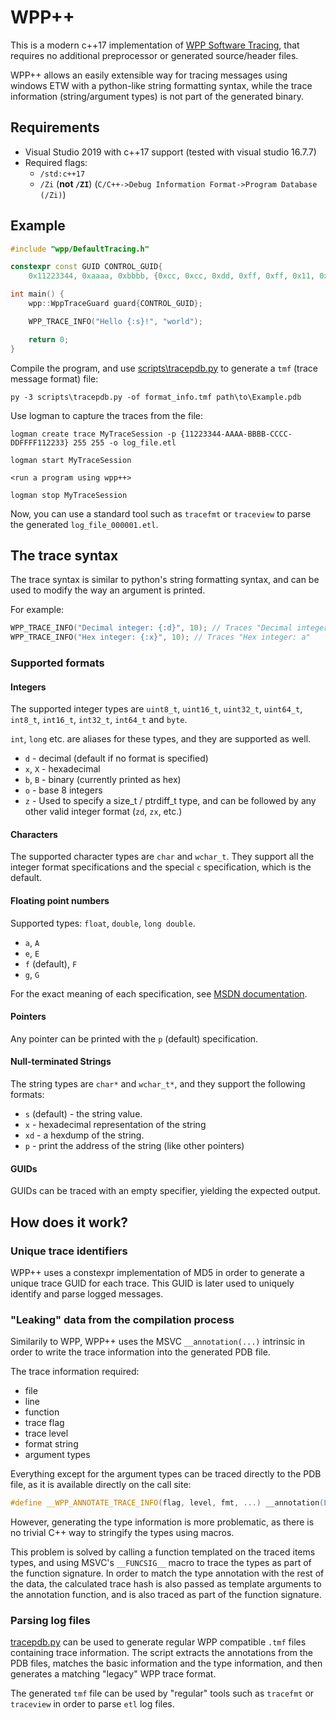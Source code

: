# WPP++
This is a modern c++17 implementation of [WPP Software Tracing](https://docs.microsoft.com/en-us/windows-hardware/drivers/devtest/wpp-software-tracing), that requires no additional preprocessor or generated source/header files.

WPP++ allows an easily extensible way for tracing messages using windows ETW with a python-like string formatting syntax, while the trace information (string/argument types) is not part of the generated binary.

## Requirements
* Visual Studio 2019 with c++17 support (tested with visual studio 16.7.7)
* Required flags:
  * `/std:c++17`
  * `/Zi` (**not `/ZI`**) (`C/C++->Debug Information Format->Program Database (/Zi)`)


## Example
```c++
#include "wpp/DefaultTracing.h"

constexpr const GUID CONTROL_GUID{
    0x11223344, 0xaaaa, 0xbbbb, {0xcc, 0xcc, 0xdd, 0xff, 0xff, 0x11, 0x22, 0x33}};

int main() {
    wpp::WppTraceGuard guard{CONTROL_GUID};

    WPP_TRACE_INFO("Hello {:s}!", "world");

    return 0;
}
```

Compile the program, and use [scripts\tracepdb.py](scripts\tracepdb.py) to generate a `tmf` (trace message format) file:
```
py -3 scripts\tracepdb.py -of format_info.tmf path\to\Example.pdb
```

Use logman to capture the traces from the file:
```
logman create trace MyTraceSession -p {11223344-AAAA-BBBB-CCCC-DDFFFF112233} 255 255 -o log_file.etl

logman start MyTraceSession

<run a program using wpp++>

logman stop MyTraceSession
```

Now, you can use a standard tool such as `tracefmt` or `traceview` to parse the generated `log_file_000001.etl`.

## The trace syntax
The trace syntax is similar to python's string formatting syntax, and can be used to modify the way an argument is printed.

For example:
```cpp
WPP_TRACE_INFO("Decimal integer: {:d}", 10); // Traces "Decimal integer: 10"
WPP_TRACE_INFO("Hex integer: {:x}", 10); // Traces "Hex integer: a"
```

### Supported formats

#### Integers
The supported integer types are `uint8_t`, `uint16_t`, `uint32_t`, `uint64_t`, `int8_t`, `int16_t`, `int32_t`, `int64_t` and `byte`.

`int`, `long` etc. are aliases for these types, and they are supported as well.

* `d` - decimal (default if no format is specified)
* `x`, `X` - hexadecimal
* `b`, `B` - binary (currently printed as hex)
* `o` - base 8 integers
* `z` - Used to specify a size_t / ptrdiff_t type, and can be followed by any other valid integer format (`zd`, `zx`, etc.)

#### Characters
The supported character types are `char` and `wchar_t`.
They support all the integer format specifications and the special `c` specification, which is the default.

#### Floating point numbers
Supported types: `float`, `double`, `long double`.

* `a`, `A`
* `e`, `E`
* `f` (default), `F` 
* `g`, `G`

For the exact meaning of each specification, see [MSDN documentation](https://docs.microsoft.com/en-us/cpp/c-runtime-library/format-specification-syntax-printf-and-wprintf-functions?view=msvc-160&viewFallbackFrom=vs-2019).

#### Pointers
Any pointer can be printed with the `p` (default) specification.

#### Null-terminated Strings
The string types are `char*` and `wchar_t*`, and they support the following formats:
* `s` (default) - the string value.
* `x` - hexadecimal representation of the string
* `xd` - a hexdump of the string.
* `p` - print the address of the string (like other pointers)

#### GUIDs
GUIDs can be traced with an empty specifier, yielding the expected output.

## How does it work?
### Unique trace identifiers
WPP++ uses a constexpr implementation of MD5 in order to generate a unique trace GUID for each trace. This GUID is later used to uniquely identify and parse logged messages.

### "Leaking" data from the compilation process
Similarily to WPP, WPP++ uses the MSVC `__annotation(...)` intrinsic in order to write the trace information into the generated PDB file.

The trace information required:
* file
* line
* function
* trace flag
* trace level
* format string
* argument types

Everything except for the argument types can be traced directly to the PDB file, as it is available directly on the call site:
```c++
#define __WPP_ANNOTATE_TRACE_INFO(flag, level, fmt, ...) __annotation(L"TMF_NG:", __WPP_MAKE_WIDE(__FILE__), __WPP_MAKE_WSTRING(__LINE__), L"FUNC=" __WPP_MAKE_WIDE(__FUNCSIG__), L"FLAG=" __WPP_MAKE_WSTRING(flag), L"LEVEL=" __WPP_MAKE_WSTRING(level), __WPP_MAKE_WIDE(fmt), __WPP_MAKE_WSTRING(__VA_ARGS__));
```

However, generating the type information is more problematic, as there is no trivial C++ way to stringify the types using macros.

This problem is solved by calling a function templated on the traced items types, and using MSVC's `__FUNCSIG__` macro to trace the types as part of the function signature. In order to match the type annotation with the rest of the data, the calculated trace hash is also passed as template arguments to the annotation function, and is also traced as part of the function signature.

### Parsing log files
[tracepdb.py](scripts\tracepdb.py) can be used to generate regular WPP compatible `.tmf` files containing trace information. The script extracts the annotations from the PDB files, matches the basic information and the type information, and then generates a matching "legacy" WPP trace format.

The generated `tmf` file can be used by "regular" tools such as `tracefmt` or `traceview` in order to parse `etl` log files.

